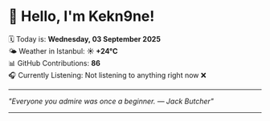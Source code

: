 # 👋 Hello, I'm Kekn9ne!

🗓️ Today is: **Wednesday, 03 September 2025**  
🌤️ Weather in Istanbul: **☀️   +24°C**  
📊 GitHub Contributions: **86**  
🎧 Currently Listening: Not listening to anything right now ❌

---

_"Everyone you admire was once a beginner. — *Jack Butcher*"_

---
